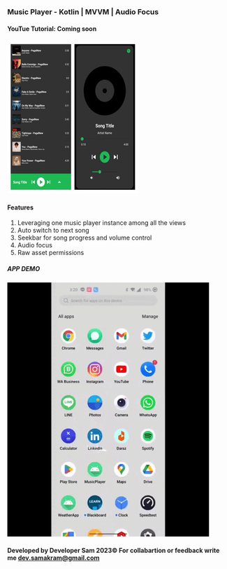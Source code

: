 ### Music Player - Kotlin | MVVM | Audio Focus 


#### YouTue Tutorial:  Coming soon


![](images/appimage.jpg)


#### Features 

1. Leveraging one music player instance among all the views
2. Auto switch to next song 
3. Seekbar for song progress and volume control
4. Audio focus
5. Raw asset permissions


##### APP DEMO

![](images/demo.gif)

#### Developed by Developer Sam 2023© For collabartion or feedback write me dev.samakram@gmail.com
